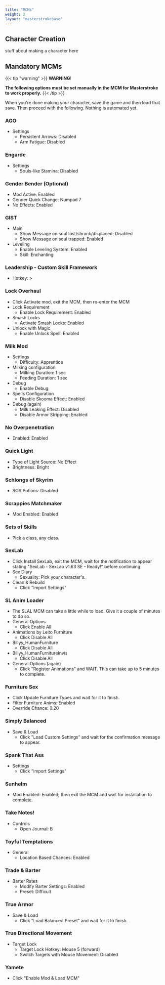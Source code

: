 ```yaml
---
title: "MCMs"
weight: 2
layout: "masterstrokebase"
---
```


## Character Creation

stuff about making a character here

## Mandatory MCMs

{{< tip "warning" >}}
**WARNING!**

**The following options must be set manually in the MCM for Masterstroke to work properly.**
{{< /tip >}} 

When you're done making your character, save the game and then load that save. Then proceed with the following. Nothing is automated yet.

### AGO
- Settings
  - Persistent Arrows: Disabled
  - Arm Fatigue: Disabled

### Engarde
- Settings
  - Souls-like Stamina: Disabled

### Gender Bender (Optional)
- Mod Active: Enabled
- Gender Quick Change: Numpad 7
- No Effects: Enabled

### GIST
- Main
  - Show Message on soul lost/shrunk/displaced: Disabled
  - Show Message on soul trapped: Enabled
- Leveling
  - Enable Leveling System: Enabled
  - Skill: Enchanting

### Leadership - Custom Skill Framework
- Hotkey: >

### Lock Overhaul
- Click Activate mod, exit the MCM, then re-enter the MCM
- Lock Requirement
  - Enable Lock Requirement: Enabled
- Smash Locks
  - Activate Smash Locks: Enabled
- Unlock with Magic
  - Enable Unlock Spell: Enabled

### Milk Mod
- Settings
  - Difficulty: Apprentice
- Milking configuration
  - Milking Duration: 1 sec
  - Feeding Duration: 1 sec
- Debug
  - Enable Debug
- Spells Configuration
  - Disable Skooma Effect: Enabled
- Debug (again)
  - Milk Leaking Effect: Disabled
  - Disable Armor Stripping: Enabled

### No Overpenetration
- Enabled: Enabled

### Quick Light
- Type of Light Source: No Effect
- Brightness: Bright

### Schlongs of Skyrim
- SOS Potions: Disabled

### Scrappies Matchmaker
- Mod Enabled: Enabled

### Sets of Skills
- Pick a class, any class.

### SexLab
- Click Install SexLab, exit the MCM, wait for the notification to appear stating "SexLab - SexLab v1.63 SE - Ready!" before continuing
- Sex Diary
  - Sexuality: Pick your character's.
- Clean & Rebuild
  - Click "Import Settings"

### SL Anim Loader
- The SLAL MCM can take a little while to load. Give it a couple of minutes to do so.
- General Options
  - Click Enable All
- Animations by Leito Furniture
  - Click Disable All
- Billyy_HumanFurniture
  - Click Disable All
- Billyy_HumanFurnitureInvis
  - Click Disable All
- General Options (again)
  - Click "Register Animations" and WAIT. This can take up to 5 minutes to complete.

### Furniture Sex
- Click Update Furniture Types and wait for it to finish.
- Filter Furniture Anims: Enabled
- Override Chance: 0.20

### Simply Balanced
- Save & Load
  - Click "Load Custom Settings" and wait for the confirmation message to appear.

### Spank That Ass
- Settings
  - Click "Import Settings"

### Sunhelm
- Mod Enabled: Enabled; then exit the MCM and wait for installation to complete.

### Take Notes!
- Controls
  - Open Journal: B

### Toyful Temptations
- General
  - Location Based Chances: Enabled

### Trade & Barter
- Barter Rates
  - Modify Barter Settings: Enabled
  - Preset: Difficult

### True Armor
- Save & Load
  - Click "Load Balanced Preset" and wait for it to finish.

### True Directional Movement
- Target Lock
  - Target Lock Hotkey: Mouse 5 (forward)
  - Switch Targets with Mouse Movement: Disabled

### Yamete
- Click "Enable Mod & Load MCM"
